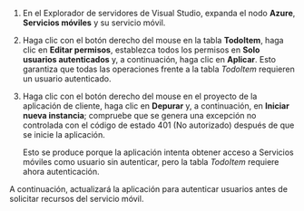 
1. En el Explorador de servidores de Visual Studio, expanda el nodo **Azure**, **Servicios móviles** y su servicio móvil.

2. Haga clic con el botón derecho del mouse en la tabla **TodoItem**, haga clic en **Editar permisos**, establezca todos los permisos en **Solo usuarios autenticados** y, a continuación, haga clic en **Aplicar**. Esto garantiza que todas las operaciones frente a la tabla _TodoItem_ requieren un usuario autenticado.

3. Haga clic con el botón derecho del mouse en el proyecto de la aplicación de cliente, haga clic en **Depurar** y, a continuación, en **Iniciar nueva instancia**; compruebe que se genera una excepción no controlada con el código de estado 401 (No autorizado) después de que se inicie la aplicación.

	Esto se produce porque la aplicación intenta obtener acceso a Servicios móviles como usuario sin autenticar, pero la tabla *TodoItem* requiere ahora autenticación.

A continuación, actualizará la aplicación para autenticar usuarios antes de solicitar recursos del servicio móvil.

<!---HONumber=Oct15_HO3-->